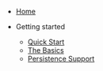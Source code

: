 - [Home](/)

- Getting started

    - [Quick Start](quick-start.md)
    - [The Basics](basics.md)
    - [Persistence Support](persistence.md)